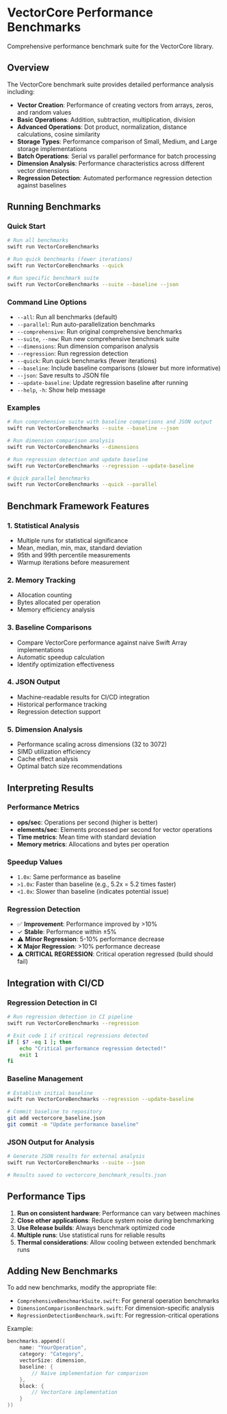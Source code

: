 # VectorCore Performance Benchmarks

Comprehensive performance benchmark suite for the VectorCore library.

## Overview

The VectorCore benchmark suite provides detailed performance analysis including:

- **Vector Creation**: Performance of creating vectors from arrays, zeros, and random values
- **Basic Operations**: Addition, subtraction, multiplication, division
- **Advanced Operations**: Dot product, normalization, distance calculations, cosine similarity
- **Storage Types**: Performance comparison of Small, Medium, and Large storage implementations
- **Batch Operations**: Serial vs parallel performance for batch processing
- **Dimension Analysis**: Performance characteristics across different vector dimensions
- **Regression Detection**: Automated performance regression detection against baselines

## Running Benchmarks

### Quick Start

```bash
# Run all benchmarks
swift run VectorCoreBenchmarks

# Run quick benchmarks (fewer iterations)
swift run VectorCoreBenchmarks --quick

# Run specific benchmark suite
swift run VectorCoreBenchmarks --suite --baseline --json
```

### Command Line Options

- `--all`: Run all benchmarks (default)
- `--parallel`: Run auto-parallelization benchmarks
- `--comprehensive`: Run original comprehensive benchmarks
- `--suite`, `--new`: Run new comprehensive benchmark suite
- `--dimensions`: Run dimension comparison analysis
- `--regression`: Run regression detection
- `--quick`: Run quick benchmarks (fewer iterations)
- `--baseline`: Include baseline comparisons (slower but more informative)
- `--json`: Save results to JSON file
- `--update-baseline`: Update regression baseline after running
- `--help`, `-h`: Show help message

### Examples

```bash
# Run comprehensive suite with baseline comparisons and JSON output
swift run VectorCoreBenchmarks --suite --baseline --json

# Run dimension comparison analysis
swift run VectorCoreBenchmarks --dimensions

# Run regression detection and update baseline
swift run VectorCoreBenchmarks --regression --update-baseline

# Quick parallel benchmarks
swift run VectorCoreBenchmarks --quick --parallel
```

## Benchmark Framework Features

### 1. Statistical Analysis
- Multiple runs for statistical significance
- Mean, median, min, max, standard deviation
- 95th and 99th percentile measurements
- Warmup iterations before measurement

### 2. Memory Tracking
- Allocation counting
- Bytes allocated per operation
- Memory efficiency analysis

### 3. Baseline Comparisons
- Compare VectorCore performance against naive Swift Array implementations
- Automatic speedup calculation
- Identify optimization effectiveness

### 4. JSON Output
- Machine-readable results for CI/CD integration
- Historical performance tracking
- Regression detection support

### 5. Dimension Analysis
- Performance scaling across dimensions (32 to 3072)
- SIMD utilization efficiency
- Cache effect analysis
- Optimal batch size recommendations

## Interpreting Results

### Performance Metrics
- **ops/sec**: Operations per second (higher is better)
- **elements/sec**: Elements processed per second for vector operations
- **Time metrics**: Mean time with standard deviation
- **Memory metrics**: Allocations and bytes per operation

### Speedup Values
- `1.0x`: Same performance as baseline
- `>1.0x`: Faster than baseline (e.g., 5.2x = 5.2 times faster)
- `<1.0x`: Slower than baseline (indicates potential issue)

### Regression Detection
- ✅ **Improvement**: Performance improved by >10%
- ✓ **Stable**: Performance within ±5%
- ⚠️ **Minor Regression**: 5-10% performance decrease
- ❌ **Major Regression**: >10% performance decrease
- ⚠️ **CRITICAL REGRESSION**: Critical operation regressed (build should fail)

## Integration with CI/CD

### Regression Detection in CI

```bash
# Run regression detection in CI pipeline
swift run VectorCoreBenchmarks --regression

# Exit code 1 if critical regressions detected
if [ $? -eq 1 ]; then
    echo "Critical performance regression detected!"
    exit 1
fi
```

### Baseline Management

```bash
# Establish initial baseline
swift run VectorCoreBenchmarks --regression --update-baseline

# Commit baseline to repository
git add vectorcore_baseline.json
git commit -m "Update performance baseline"
```

### JSON Output for Analysis

```bash
# Generate JSON results for external analysis
swift run VectorCoreBenchmarks --suite --json

# Results saved to vectorcore_benchmark_results.json
```

## Performance Tips

1. **Run on consistent hardware**: Performance can vary between machines
2. **Close other applications**: Reduce system noise during benchmarking
3. **Use Release builds**: Always benchmark optimized code
4. **Multiple runs**: Use statistical runs for reliable results
5. **Thermal considerations**: Allow cooling between extended benchmark runs

## Adding New Benchmarks

To add new benchmarks, modify the appropriate file:
- `ComprehensiveBenchmarkSuite.swift`: For general operation benchmarks
- `DimensionComparisonBenchmark.swift`: For dimension-specific analysis
- `RegressionDetectionBenchmark.swift`: For regression-critical operations

Example:
```swift
benchmarks.append((
    name: "YourOperation",
    category: "Category",
    vectorSize: dimension,
    baseline: {
        // Naive implementation for comparison
    },
    block: {
        // VectorCore implementation
    }
))
```